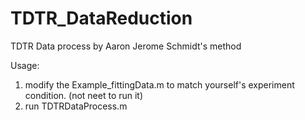 # TDTR_DataReduction
TDTR Data process by Aaron Jerome Schmidt's method

Usage:

1. modify the Example_fittingData.m to match yourself's experiment condition. (not neet to run it)
2. run TDTRDataProcess.m
